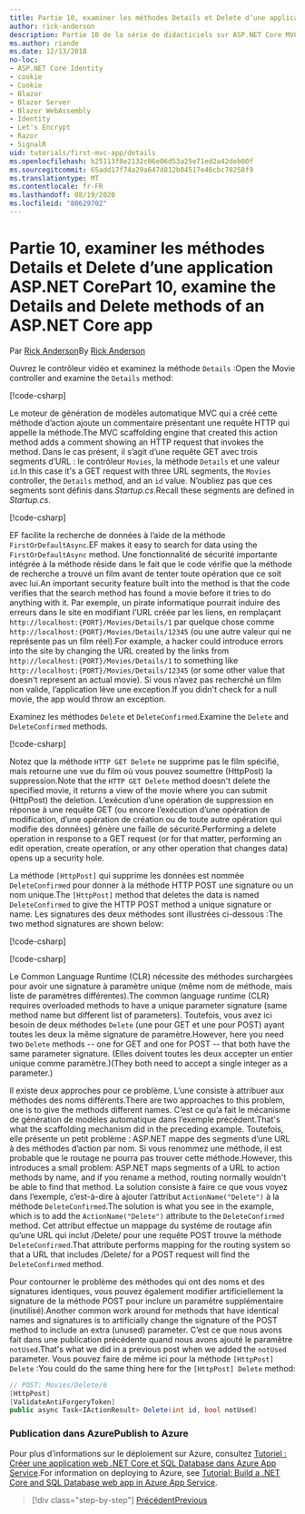 ```yaml
---
title: Partie 10, examiner les méthodes Details et Delete d’une application ASP.NET Core
author: rick-anderson
description: Partie 10 de la série de didacticiels sur ASP.NET Core MVC.
ms.author: riande
ms.date: 12/13/2018
no-loc:
- ASP.NET Core Identity
- cookie
- Cookie
- Blazor
- Blazor Server
- Blazor WebAssembly
- Identity
- Let's Encrypt
- Razor
- SignalR
uid: tutorials/first-mvc-app/details
ms.openlocfilehash: b25113f8e2132c06e06d53a25e71ed2a42deb00f
ms.sourcegitcommit: 65add17f74a29a647d812b04517e46cbc78258f9
ms.translationtype: MT
ms.contentlocale: fr-FR
ms.lasthandoff: 08/19/2020
ms.locfileid: "88629702"
---
```

# <a name="part-10-examine-the-details-and-delete-methods-of-an-aspnet-core-app"></a><span data-ttu-id="d5185-103">Partie 10, examiner les méthodes Details et Delete d’une application ASP.NET Core</span><span class="sxs-lookup"><span data-stu-id="d5185-103">Part 10, examine the Details and Delete methods of an ASP.NET Core app</span></span>

<span data-ttu-id="d5185-104">Par [Rick Anderson](https://twitter.com/RickAndMSFT)</span><span class="sxs-lookup"><span data-stu-id="d5185-104">By [Rick Anderson](https://twitter.com/RickAndMSFT)</span></span>

<span data-ttu-id="d5185-105">Ouvrez le contrôleur vidéo et examinez la méthode `Details` :</span><span class="sxs-lookup"><span data-stu-id="d5185-105">Open the Movie controller and examine the `Details` method:</span></span>

[!code-csharp[](start-mvc/sample/MvcMovie22/Controllers/MoviesController.cs?name=snippet_details)]

<span data-ttu-id="d5185-106">Le moteur de génération de modèles automatique MVC qui a créé cette méthode d’action ajoute un commentaire présentant une requête HTTP qui appelle la méthode.</span><span class="sxs-lookup"><span data-stu-id="d5185-106">The MVC scaffolding engine that created this action method adds a comment showing an HTTP request that invokes the method.</span></span> <span data-ttu-id="d5185-107">Dans le cas présent, il s’agit d’une requête GET avec trois segments d’URL : le contrôleur `Movies`, la méthode `Details` et une valeur `id`.</span><span class="sxs-lookup"><span data-stu-id="d5185-107">In this case it's a GET request with three URL segments, the `Movies` controller, the `Details` method, and an `id` value.</span></span> <span data-ttu-id="d5185-108">N’oubliez pas que ces segments sont définis dans *Startup.cs*.</span><span class="sxs-lookup"><span data-stu-id="d5185-108">Recall these segments are defined in *Startup.cs*.</span></span>

[!code-csharp[](start-mvc/sample/MvcMovie3/Startup.cs?highlight=5&name=snippet_1)]

<span data-ttu-id="d5185-109">EF facilite la recherche de données à l’aide de la méthode `FirstOrDefaultAsync`.</span><span class="sxs-lookup"><span data-stu-id="d5185-109">EF makes it easy to search for data using the `FirstOrDefaultAsync` method.</span></span> <span data-ttu-id="d5185-110">Une fonctionnalité de sécurité importante intégrée à la méthode réside dans le fait que le code vérifie que la méthode de recherche a trouvé un film avant de tenter toute opération que ce soit avec lui.</span><span class="sxs-lookup"><span data-stu-id="d5185-110">An important security feature built into the method is that the code verifies that the search method has found a movie before it tries to do anything with it.</span></span> <span data-ttu-id="d5185-111">Par exemple, un pirate informatique pourrait induire des erreurs dans le site en modifiant l’URL créée par les liens, en remplaçant `http://localhost:{PORT}/Movies/Details/1` par quelque chose comme `http://localhost:{PORT}/Movies/Details/12345` (ou une autre valeur qui ne représente pas un film réel).</span><span class="sxs-lookup"><span data-stu-id="d5185-111">For example, a hacker could introduce errors into the site by changing the URL created by the links from `http://localhost:{PORT}/Movies/Details/1` to something like  `http://localhost:{PORT}/Movies/Details/12345` (or some other value that doesn't represent an actual movie).</span></span> <span data-ttu-id="d5185-112">Si vous n’avez pas recherché un film non valide, l’application lève une exception.</span><span class="sxs-lookup"><span data-stu-id="d5185-112">If you didn't check for a null movie, the app would throw an exception.</span></span>

<span data-ttu-id="d5185-113">Examinez les méthodes `Delete` et `DeleteConfirmed`.</span><span class="sxs-lookup"><span data-stu-id="d5185-113">Examine the `Delete` and `DeleteConfirmed` methods.</span></span>

[!code-csharp[](start-mvc/sample/MvcMovie22/Controllers/MoviesController.cs?name=snippet_delete)]

<span data-ttu-id="d5185-114">Notez que la méthode `HTTP GET Delete` ne supprime pas le film spécifié, mais retourne une vue du film où vous pouvez soumettre (HttpPost) la suppression.</span><span class="sxs-lookup"><span data-stu-id="d5185-114">Note that the `HTTP GET Delete` method doesn't delete the specified movie, it returns a view of the movie where you can submit (HttpPost) the deletion.</span></span> <span data-ttu-id="d5185-115">L’exécution d’une opération de suppression en réponse à une requête GET (ou encore l’exécution d’une opération de modification, d’une opération de création ou de toute autre opération qui modifie des données) génère une faille de sécurité.</span><span class="sxs-lookup"><span data-stu-id="d5185-115">Performing a delete operation in response to a GET request (or for that matter, performing an edit operation, create operation, or any other operation that changes data) opens up a security hole.</span></span>

<span data-ttu-id="d5185-116">La méthode `[HttpPost]` qui supprime les données est nommée `DeleteConfirmed` pour donner à la méthode HTTP POST une signature ou un nom unique.</span><span class="sxs-lookup"><span data-stu-id="d5185-116">The `[HttpPost]` method that deletes the data is named `DeleteConfirmed` to give the HTTP POST method a unique signature or name.</span></span> <span data-ttu-id="d5185-117">Les signatures des deux méthodes sont illustrées ci-dessous :</span><span class="sxs-lookup"><span data-stu-id="d5185-117">The two method signatures are shown below:</span></span>

[!code-csharp[](start-mvc/sample/MvcMovie/Controllers/MoviesController.cs?name=snippet_delete2)]

[!code-csharp[](start-mvc/sample/MvcMovie/Controllers/MoviesController.cs?name=snippet_delete3)]

<span data-ttu-id="d5185-118">Le Common Language Runtime (CLR) nécessite des méthodes surchargées pour avoir une signature à paramètre unique (même nom de méthode, mais liste de paramètres différentes).</span><span class="sxs-lookup"><span data-stu-id="d5185-118">The common language runtime (CLR) requires overloaded methods to have a unique parameter signature (same method name but different list of parameters).</span></span> <span data-ttu-id="d5185-119">Toutefois, vous avez ici besoin de deux méthodes `Delete` (une pour GET et une pour POST) ayant toutes les deux la même signature de paramètre.</span><span class="sxs-lookup"><span data-stu-id="d5185-119">However, here you need two `Delete` methods -- one for GET and one for POST -- that both have the same parameter signature.</span></span> <span data-ttu-id="d5185-120">(Elles doivent toutes les deux accepter un entier unique comme paramètre.)</span><span class="sxs-lookup"><span data-stu-id="d5185-120">(They both need to accept a single integer as a parameter.)</span></span>

<span data-ttu-id="d5185-121">Il existe deux approches pour ce problème. L’une consiste à attribuer aux méthodes des noms différents.</span><span class="sxs-lookup"><span data-stu-id="d5185-121">There are two approaches to this problem, one is to give the methods different names.</span></span> <span data-ttu-id="d5185-122">C’est ce qu’a fait le mécanisme de génération de modèles automatique dans l’exemple précédent.</span><span class="sxs-lookup"><span data-stu-id="d5185-122">That's what the scaffolding mechanism did in the preceding example.</span></span> <span data-ttu-id="d5185-123">Toutefois, elle présente un petit problème : ASP.NET mappe des segments d’une URL à des méthodes d’action par nom. Si vous renommez une méthode, il est probable que le routage ne pourra pas trouver cette méthode.</span><span class="sxs-lookup"><span data-stu-id="d5185-123">However, this introduces a small problem: ASP.NET maps segments of a URL to action methods by name, and if you rename a method, routing normally wouldn't be able to find that method.</span></span> <span data-ttu-id="d5185-124">La solution consiste à faire ce que vous voyez dans l’exemple, c’est-à-dire à ajouter l’attribut `ActionName("Delete")` à la méthode `DeleteConfirmed`.</span><span class="sxs-lookup"><span data-stu-id="d5185-124">The solution is what you see in the example, which is to add the `ActionName("Delete")` attribute to the `DeleteConfirmed` method.</span></span> <span data-ttu-id="d5185-125">Cet attribut effectue un mappage du système de routage afin qu’une URL qui inclut /Delete/ pour une requête POST trouve la méthode `DeleteConfirmed`.</span><span class="sxs-lookup"><span data-stu-id="d5185-125">That attribute performs mapping for the routing system so that a URL that includes /Delete/ for a POST request will find the `DeleteConfirmed` method.</span></span>

<span data-ttu-id="d5185-126">Pour contourner le problème des méthodes qui ont des noms et des signatures identiques, vous pouvez également modifier artificiellement la signature de la méthode POST pour inclure un paramètre supplémentaire (inutilisé).</span><span class="sxs-lookup"><span data-stu-id="d5185-126">Another common work around for methods that have identical names and signatures is to artificially change the signature of the POST method to include an extra (unused) parameter.</span></span> <span data-ttu-id="d5185-127">C’est ce que nous avons fait dans une publication précédente quand nous avons ajouté le paramètre `notUsed`.</span><span class="sxs-lookup"><span data-stu-id="d5185-127">That's what we did in a previous post when we added the `notUsed` parameter.</span></span> <span data-ttu-id="d5185-128">Vous pouvez faire de même ici pour la méthode `[HttpPost] Delete` :</span><span class="sxs-lookup"><span data-stu-id="d5185-128">You could do the same thing here for the `[HttpPost] Delete` method:</span></span>

```csharp
// POST: Movies/Delete/6
[HttpPost]
[ValidateAntiForgeryToken]
public async Task<IActionResult> Delete(int id, bool notUsed)
```

### <a name="publish-to-azure"></a><span data-ttu-id="d5185-129">Publication dans Azure</span><span class="sxs-lookup"><span data-stu-id="d5185-129">Publish to Azure</span></span>

<span data-ttu-id="d5185-130">Pour plus d’informations sur le déploiement sur Azure, consultez [Tutoriel : Créer une application web .NET Core et SQL Database dans Azure App Service](/azure/app-service/app-service-web-tutorial-dotnetcore-sqldb).</span><span class="sxs-lookup"><span data-stu-id="d5185-130">For information on deploying to Azure, see [Tutorial: Build a .NET Core and SQL Database web app in Azure App Service](/azure/app-service/app-service-web-tutorial-dotnetcore-sqldb).</span></span>

> [!div class="step-by-step"]
> [<span data-ttu-id="d5185-131">Précédent</span><span class="sxs-lookup"><span data-stu-id="d5185-131">Previous</span></span>](validation.md)
